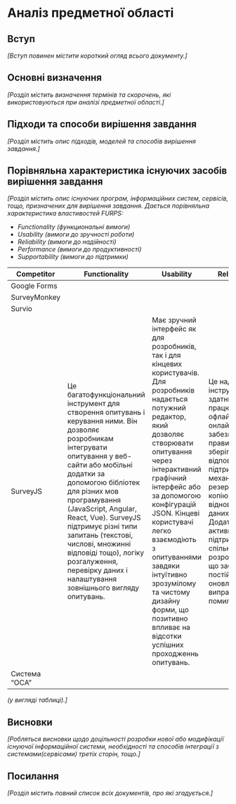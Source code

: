 # Аналіз предметної області

## Вступ

*[Вступ повинен містити короткий огляд всього документу.]*


## Основні визначення

*[Розділ містить визначення термінів та скорочень, які використовуються при аналізі предметної області.]*

## Підходи та способи вирішення завдання

*[Розділ містить опис підходів, моделей та способів вирішення завдання.]*

## Порівняльна характеристика існуючих засобів вирішення завдання

*[Розділ містить опис існуючих програм, інформаційних систем, сервісів, тощо, призначених для вирішення 
завдання. Дається порівняльна характеристика властивостей FURPS:*
- *Functionality (функциональні вимоги)*
- *Usability (вимоги до зручності роботи)*
- *Reliability (вимоги до надійності)*
- *Performance (вимоги до продуктивності)*
- *Supportability (вимоги до підтримки)*

|Competitor|Functionality|Usability|Reliability|Performance|Supportability|
|------|------|------|------|------|------|
|Google Forms|      |      |      |      ||
|SurveyMonkey|      |      |      |      ||
|Survio|      |      |      |      ||
|SurveyJS|   Це багатофункціональний інструмент для створення опитувань і керування ними. Він дозволяє розробникам інтегрувати опитування у веб-сайти або мобільні додатки за допомогою бібліотек для різних мов програмування (JavaScript, Angular, React, Vue). SurveyJS підтримує різні типи запитань (текстові, числові, множинні відповіді тощо), логіку розгалуження, перевірку даних і налаштування зовнішнього вигляду опитувань.   |Має зручний інтерфейс як для розробників, так і для кінцевих користувачів. Для розробників надається потужний редактор, який дозволяє створювати опитування через інтерактивний графічний інтерфейс або за допомогою конфігурацій JSON. Кінцеві користувачі легко взаємодіють з опитуваннями завдяки інтуїтивно зрозумілому та чистому дизайну форми, що позитивно впливає на відсотки  успішних проходженнь опитувань.|Це надійний інструмент, здатний працювати як офлайн, так і онлайн. Він забезпечує правильне зберігання відповідей і підтримує різні механізми резервного копіювання та відновлення даних. Додаток активно підтримується спільнотою та розробниками, що забезпечує постійні оновлення та виправлення помилок.|      ||
|Система “ОСА”|      |      |      |      ||

 *(у вигляді таблиці).]*

## Висновки

*[Робляться висновки щодо доцільності розробки нової або модифікації існуючої інформаційної системи, необхідності та способів інтеграції з системами(сервісами) третіх сторін, тощо.]*

## Посилання

*[Розділ містить повний список всіх документів, про які згадується.]*
